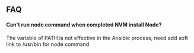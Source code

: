 ## FAQ

#### Can't run node command when completed NVM install Node?
The variable of PATH is not effective in the Ansible process, need add soft link to /usr/bin for node command
